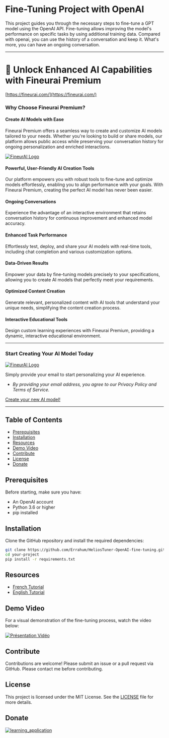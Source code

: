 # Fine-Tuning Project with OpenAI

This project guides you through the necessary steps to fine-tune a GPT model using the OpenAI API. Fine-tuning allows improving the model's performance on specific tasks by using additional training data.
Compared with openai, you can use the history of a conversation and keep it. What's more, you can have an ongoing conversation.

---

# 🌟 Unlock Enhanced AI Capabilities with Fineurai Premium

[https://fineurai.com/](https://fineurai.com/)

### Why Choose Fineurai Premium?

#### **Create AI Models with Ease**
Fineurai Premium offers a seamless way to create and customize AI models tailored to your needs. Whether you're looking to build or share models, our platform allows public access while preserving your conversation history for ongoing personalization and enriched interactions.

[![FineurAI Logo](https://fineurai.com/static/media/image_feature_json.2f79af3f26e4243f316b.PNG)](https://fineurai.com)

#### **Powerful, User-Friendly AI Creation Tools**
Our platform empowers you with robust tools to fine-tune and optimize models effortlessly, enabling you to align performance with your goals. With Fineurai Premium, creating the perfect AI model has never been easier.

#### **Ongoing Conversations**
Experience the advantage of an interactive environment that retains conversation history for continuous improvement and enhanced model accuracy.

#### **Enhanced Task Performance**
Effortlessly test, deploy, and share your AI models with real-time tools, including chat completion and various customization options.

#### **Data-Driven Results**
Empower your data by fine-tuning models precisely to your specifications, allowing you to create AI models that perfectly meet your requirements.

#### **Optimized Content Creation**
Generate relevant, personalized content with AI tools that understand your unique needs, simplifying the content creation process.

#### **Interactive Educational Tools**
Design custom learning experiences with Fineurai Premium, providing a dynamic, interactive educational environment.

---

### Start Creating Your AI Model Today

[![FineurAI Logo](https://fineurai.com/static/media/image_feature_completion.22f2a66f42edb303f960.PNG)](https://fineurai.com)

Simply provide your email to start personalizing your AI experience.

- *By providing your email address, you agree to our Privacy Policy and Terms of Service.*

[Create your new AI model!](https://fineurai.com/)

---

## Table of Contents

- [Prerequisites](#prerequisites)
- [Installation](#installation)
- [Resources](#resources)
- [Demo Video](#demo-video)
- [Contribute](#contribute)
- [License](#license)
- [Donate](#donate)

## Prerequisites

Before starting, make sure you have:

- An OpenAI account
- Python 3.6 or higher
- pip installed

## Installation

Clone the GitHub repository and install the required dependencies:

```bash
git clone https://github.com/Errahum/HeliosTuner-OpenAI-fine-tuning.git
cd your-project
pip install -r requirements.txt
```

## Resources

- [French Tutorial](https://github.com/Errahum/fineurai/blob/main/tutorial_fine_tuning_fr.md)
- [English Tutorial](https://github.com/Errahum/fineurai/blob/main/tutorial_fine_tuning_en.md)

## Demo Video

For a visual demonstration of the fine-tuning process, watch the video below:

[![Présentation Vidéo](https://i.imgur.com/0pZYOxT.gif)](https://www.youtube.com/watch?v=xTelcVaxK6Q)

## Contribute

Contributions are welcome! Please submit an issue or a pull request via GitHub.
Please contact me before contributing.

## License

This project is licensed under the MIT License. See the [LICENSE](LICENSE) file for more details.

## Donate

[![learning_application](https://i.imgur.com/abEFO5o.png)](https://buymeacoffee.com/Errahum)

